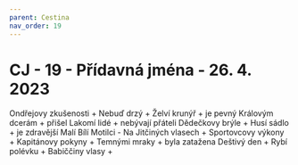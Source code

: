 ```yaml
---
parent: Cestina
nav_order: 19
---
```

# CJ - 19 - Přídavná jména - 26. 4. 2023

Ondřejovy zkušenosti + 
Nebuď drzý +
Želví krunýř + je pevný
Královým dcerám + přišel
Lakomí lidé + nebývají přáteli
Dědečkovy brýle +
Husí sádlo + je zdravější
Malí Bílí Motilci -
Na Jitčiných vlasech +
Sportovcovy výkony +
Kapitánovy pokyny +
Temnými mraky + byla zatažena
Deštivý den + 
Rybí polévku +
Babiččiny vlasy +